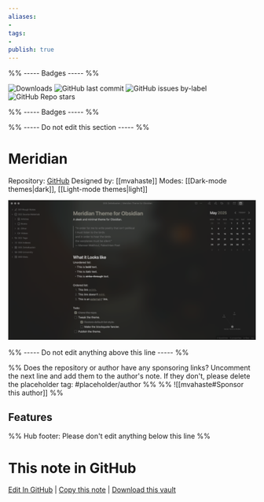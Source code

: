 ```yaml
---
aliases:
- 
tags: 
- 
publish: true
---
```


%% ----- Badges ----- %%

![Downloads](https://img.shields.io/badge/downloads-2048-573E7A?style=for-the-badge&logo=)
![GitHub last commit](https://img.shields.io/github/last-commit/mvahaste/meridian?color=573E7A&label=last%20update&logo=github&style=for-the-badge)
![GitHub issues by-label](https://img.shields.io/github/issues/mvahaste/meridian/help%20wanted?color=573E7A&logo=github&style=for-the-badge) 
![GitHub Repo stars](https://img.shields.io/github/stars/mvahaste/meridian?color=573E7A&logo=github&style=for-the-badge)

%% ----- Badges ----- %%

%% ----- Do not edit this section ----- %%

# Meridian

Repository: [GitHub](https://github.com/mvahaste/meridian)
Designed by: [[mvahaste]]
Modes: [[Dark-mode themes|dark]], [[Light-mode themes|light]]



![screenshot](https://github.com/mvahaste/meridian/raw/HEAD/preview.png)

%% ----- Do not edit anything above this line ----- %% 

%% Does the repository or author have any sponsoring links? Uncomment the next line and add them to the author's note. If they don't, please delete the placeholder tag: #placeholder/author %%
%% ![[mvahaste#Sponsor this author]] %%


## Features



%% Hub footer: Please don't edit anything below this line %%

# This note in GitHub

<span class="git-footer">[Edit In GitHub](https://github.dev/obsidian-community/obsidian-hub/blob/main/02%20-%20Community%20Expansions/02.05%20All%20Community%20Expansions/Themes/Meridian.md "git-hub-edit-note") | [Copy this note](https://raw.githubusercontent.com/obsidian-community/obsidian-hub/main/02%20-%20Community%20Expansions/02.05%20All%20Community%20Expansions/Themes/Meridian.md "git-hub-copy-note") | [Download this vault](https://github.com/obsidian-community/obsidian-hub/archive/refs/heads/main.zip "git-hub-download-vault") </span>
